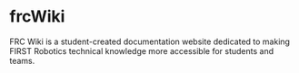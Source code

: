 # frcWiki
FRC Wiki is a student-created documentation website dedicated to making FIRST Robotics technical knowledge more accessible for students and teams.